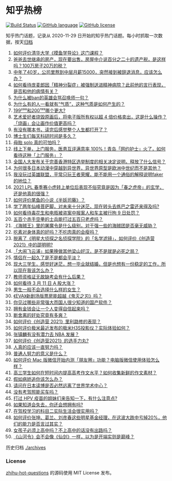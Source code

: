# 知乎热榜
[![Build Status](https://github.com/ToWeLong/zhihu-hot-questions/workflows/CI/badge.svg)](https://github.com/ToWeLong/zhihu-hot-questions/actions)
[![GitHub language](https://img.shields.io/badge/language-golang-orange.svg)](https://golang.org/)
[![GitHub license](https://img.shields.io/github/license/ToWeLong/zhihu-hot-questions)](https://github.com/ToWeLong/zhihu-hot-questions/blob/main/LICENSE)

知乎热门话题，记录从 2020-11-29 日开始的知乎热门话题。每小时抓取一次数据，按天[归档](./archives)

<!-- BEGIN -->

1. [如何评价清华大学《摸鱼学导论》这门课程？](https://www.zhihu.com/question/448630016)
1. [爸爸去世继承的房产，现在要出售，房屋中介说百分之二十的遗产税，是这样吗？100万房子20万的税？](https://www.zhihu.com/question/348287427)
1. [中年了40岁，公司里熬到中层月薪15000，突然接到被辞退消息，应该怎么办？](https://www.zhihu.com/question/440996574)
1. [如何看待庞麦郎因「精神分裂症」被强制送进精神病院？此前他的言行表现，是否和他的病情有关？](https://www.zhihu.com/question/448900152)
1. [为什么被ban的英雄会骂召唤师一句？](https://www.zhihu.com/question/435413809)
1. [为什么有的人一看就有“气质”，这种气质是如何产生的？](https://www.zhihu.com/question/439868962)
1. [199²⁰⁰和200¹⁹⁹哪个更大?](https://www.zhihu.com/question/380167560)
1. [艺术爱好者烧毁原画后，将电子版所有权以超 4 倍价格卖出，这是什么操作？「烧画」会让画作价值更高吗？](https://www.zhihu.com/question/448715601)
1. [有没有哪本书，读完后感觉整个人生都打开了？](https://www.zhihu.com/question/419528920)
1. [博士生们每天科研时间是多久？](https://www.zhihu.com/question/27154943)
1. [母胎 solo 真的可怕吗？](https://www.zhihu.com/question/440053207)
1. [线上下单，上门服务，医患互评满意率 100%！青岛「网约护士」火了，如何看待这种「上门服务」？](https://www.zhihu.com/question/448726306)
1. [全国人大发布关于完善香港特区选举制度的相关决定说明，释放了什么信号？](https://www.zhihu.com/question/447720983)
1. [为何很多日本动漫中穿越到异世界，异世界原型是欧洲中世纪而不是其他？](https://www.zhihu.com/question/274667903)
1. [我没玩过英雄联盟，平常只玩王者荣耀，能不能用一个通俗的解释说明faker的地位？](https://www.zhihu.com/question/432404612)
1. [2021 LPL 春季赛小虎转上单位后表现不俗究竟是因为「春之虎帝」的玄学，还是他真的很强？](https://www.zhihu.com/question/448057622)
1. [如何评价尾鱼的小说《半妖司藤》？](https://www.zhihu.com/question/290725933)
1. [学了两年仙峰菩萨脚，对未来十分迷茫，现在转头去练巴之雷还来得及吗?](https://www.zhihu.com/question/448364536)
1. [如何看待毒花生和电瓶被盗案中报案人和车主被行拘 9 日处罚？](https://www.zhihu.com/question/448756111)
1. [五百个赤手空拳的士兵能打过五百只老虎吗？](https://www.zhihu.com/question/391725102)
1. [《海贼王》里的屠魔令是什么级别，对于强一些的海贼团是否毫无威胁？](https://www.zhihu.com/question/308035500)
1. [吃素对身体真的好吗？不吃肉真的会瘦吗？](https://www.zhihu.com/question/425560491)
1. [脱离了《明星大侦探之名侦探学院》的「名学滤镜」，如何评价《创造营 2021》中的邵明明?](https://www.zhihu.com/question/448295981)
1. [「大闹飞云浦」如果换做其他梁山好汉，是不是就是必死之局？](https://www.zhihu.com/question/344260618)
1. [情侣在一起久了是不是都会平淡？](https://www.zhihu.com/question/446196157)
1. [现大三学生，感觉好迷茫，想一毕业就结婚，但是也想有一份稳定的工作，所以现在我该怎么办？](https://www.zhihu.com/question/448509738)
1. [教师资格证无故缺考会有什么后果？](https://www.zhihu.com/question/300500471)
1. [如何看待 3 月 11 日 A 股大涨？](https://www.zhihu.com/question/448737124)
1. [男生一般不会选择什么样的女生？](https://www.zhihu.com/question/435057725)
1. [《EVA》新剧场版票房能超越《鬼灭之刃》吗？](https://www.zhihu.com/question/447359555)
1. [你见过哪些非常强大而国人很少知道的国产软件？](https://www.zhihu.com/question/64554518)
1. [拥有金钱会让一个人变得自信起来吗？](https://www.zhihu.com/question/444854859)
1. [断舍离的好处究竟有多爽？](https://www.zhihu.com/question/446430795)
1. [如何评价《创造营 2021》里利路修的表现？](https://www.zhihu.com/question/446164587)
1. [如何评价极米最近发布的极米H3S投影仪？实际体验如何？](https://www.zhihu.com/question/448436304)
1. [张镇麟有没有潜力去 NBA 发展？](https://www.zhihu.com/question/448404517)
1. [如何评价《创造营2021》的选手力丸?](https://www.zhihu.com/question/446353441)
1. [人真的应该一直努力吗？](https://www.zhihu.com/question/446944540)
1. [普通人努力的意义是什么？](https://www.zhihu.com/question/448327476)
1. [如何评价 Mac 版微信开始内测「朋友圈」功能？电脑版微信使用体验怎么样？](https://www.zhihu.com/question/448824373)
1. [高三学生如何在短时间内提高高考作文水平？如何收集新鲜的作文素材？](https://www.zhihu.com/question/20545734)
1. [假如病娇追你该怎么办？](https://www.zhihu.com/question/436761096)
1. [请问在日本读博是否必然远离了世界学术中心？](https://www.zhihu.com/question/440354267)
1. [没有考驾照能买车吗？](https://www.zhihu.com/question/292055963)
1. [打过 HPV 疫苗的姐妹们来告知一下，有什么注意点?](https://www.zhihu.com/question/439970350)
1. [如果知道会失去，你还会想拥有吗?](https://www.zhihu.com/question/444167368)
1. [在驾校学习的科目二实际生活会很实用吗？](https://www.zhihu.com/question/295631252)
1. [如何评价张坤、葛兰、刘彦春这些明星基金经理，在这波大跌中亏掉20%，他们的能力是否言过其实？](https://www.zhihu.com/question/448502554)
1. [女孩子必须上高中吗？不上高中的话没有出路吗？](https://www.zhihu.com/question/441417513)
1. [《山河令》会不会像《仙剑》一样，以为是开端实则是巅峰？](https://www.zhihu.com/question/448730780)

<!-- END -->

历史归档 [./archives](./archives)


### License
[zhihu-hot-questions](https://github.com/towelong/zhihu-hot-questions) 的源码使用 MIT License 发布。